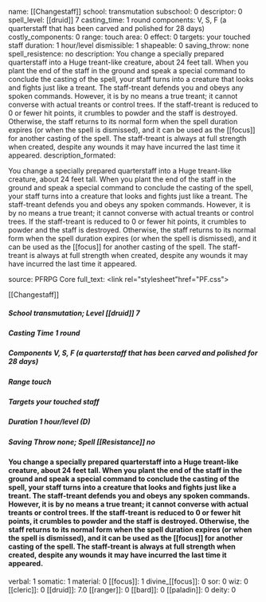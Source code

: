 name: [[Changestaff]]
school: transmutation
subschool: 0
descriptor: 0
spell_level: [[druid]] 7
casting_time: 1 round
components: V, S, F (a quarterstaff that has been carved and polished for 28 days)
costly_components: 0
range: touch
area: 0
effect: 0
targets: your touched staff
duration: 1 hour/level
dismissible: 1
shapeable: 0
saving_throw: none
spell_resistence: no
description: You change a specially prepared quarterstaff into a Huge treant-like creature, about 24 feet tall. When you plant the end of the staff in the ground and speak a special command to conclude the casting of the spell, your staff turns into a creature that looks and fights just like a treant. The staff-treant defends you and obeys any spoken commands. However, it is by no means a true treant; it cannot converse with actual treants or control trees. If the staff-treant is reduced to 0 or fewer hit points, it crumbles to powder and the staff is destroyed. Otherwise, the staff returns to its normal form when the spell duration expires (or when the spell is dismissed), and it can be used as the [[focus]] for another casting of the spell. The staff-treant is always at full strength when created, despite any wounds it may have incurred the last time it appeared.
description_formated: <p>You change a specially prepared quarterstaff into a Huge treant-like creature, about 24 feet tall. When you plant the end of the staff in the ground and speak a special command to conclude the casting of the spell, your staff turns into a creature that looks and fights just like a treant. The staff-treant defends you and obeys any spoken commands. However, it is by no means a true treant; it cannot converse with actual treants or control trees. If the staff-treant is reduced to 0 or fewer hit points, it crumbles to powder and the staff is destroyed. Otherwise, the staff returns to its normal form when the spell duration expires (or when the spell is dismissed), and it can be used as the [[focus]] for another casting of the spell. The staff-treant is always at full strength when created, despite any wounds it may have incurred the last time it appeared.</p>
source: PFRPG Core
full_text: <link rel="stylesheet"href="PF.css"><div class="heading"><p class="alignleft">[[Changestaff]]</p><div style="clear: both;"></div></div><div><h5><b>School </b>transmutation; <b>Level </b>[[druid]] 7</h5><h5><b>Casting Time </b>1 round</h5><h5><b>Components </b>V, S, F (a quarterstaff that has been carved and polished for 28 days)</h5><h5><b>Range </b>touch</h5><h5><b>Targets </b> your touched staff</h5><h5><b>Duration </b>1 hour/level (D)</h5><h5><b>Saving Throw </b>none; <b>Spell [[Resistance]] </b>no</h5></div><div><h4><p>You change a specially prepared quarterstaff into a Huge treant-like creature, about 24 feet tall. When you plant the end of the staff in the ground and speak a special command to conclude the casting of the spell, your staff turns into a creature that looks and fights just like a treant. The staff-treant defends you and obeys any spoken commands. However, it is by no means a true treant; it cannot converse with actual treants or control trees. If the staff-treant is reduced to 0 or fewer hit points, it crumbles to powder and the staff is destroyed. Otherwise, the staff returns to its normal form when the spell duration expires (or when the spell is dismissed), and it can be used as the [[focus]] for another casting of the spell. The staff-treant is always at full strength when created, despite any wounds it may have incurred the last time it appeared.</p></h4></div>
verbal: 1
somatic: 1
material: 0
[[focus]]: 1
divine_[[focus]]: 0
sor: 0
wiz: 0
[[cleric]]: 0
[[druid]]: 7.0
[[ranger]]: 0
[[bard]]: 0
[[paladin]]: 0
deity: 0
